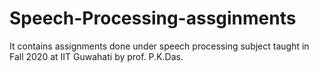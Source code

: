 # Speech-Processing-assginments
It contains assignments done under speech processing subject taught in Fall 2020 at IIT Guwahati by prof. P.K.Das.
